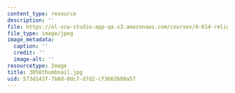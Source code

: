 ```yaml
---
content_type: resource
description: ''
file: https://ol-ocw-studio-app-qa.s3.amazonaws.com/courses/4-614-religious-architecture-and-islamic-cultures-fall-2002/573d143f7b8d0dc7d7d2cf3662680a57_3058thumbnail.jpg
file_type: image/jpeg
image_metadata:
  caption: ''
  credit: ''
  image-alt: ''
resourcetype: Image
title: 3058thumbnail.jpg
uid: 573d143f-7b8d-0dc7-d7d2-cf3662680a57
---
```

